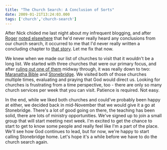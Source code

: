 ```yaml
---
title: "The Church Search: A Conclusion of Sorts"
date: 2009-01-21T13:24:03.000
tags: ['church','church-search']
---
```


After Nick chided me last night about my infrequent blogging, and after [Roger](http://www.qwertyuppy.com) [noted elsewhere](http://www.rmfo-blogs.com/daniel/2009/01/19/observations-on-worship-teams/comment-page-1/#comment-20983) that he'd never really heard any conclusions from our church search, it occurred to me that I'd never really written a concluding chapter to [that story](/tag/church-search/). Let me fix that now.

We knew when we made our list of churches to visit that it wouldn't be a long list. We started with three churches that were our primary focus, and after [ruling out one of them](/08/10/an-end-times-deal-breaker/) midway through, it was really down to two: [Maranatha Bible](http://www.maranathabible.org) and [Stonebridge](http://www.insidestonebridge.com). We visited both of those churches multiple times, evaluating and praying that God would direct us. Looking for churches is frustrating from a time perspective, too - there are only so many church services per week that you can visit. Patience is required. Not easy.

In the end, while we liked both churches and could've probably been happy at either, we decided back in mid-November that we would give it a go at Stonebridge. There's a lot of good going on there, the teaching has been solid, there are lots of ministry opportunities. We've signed up to join a small group that will start meeting next week. I'm excited to get the chance to start to get to know some people and really feel like I'm a part of the place. We'll see how God continues to lead, but for now, we're happy to start calling Stonebridge home. Let's hope it's a while before we have to do the church search again.
